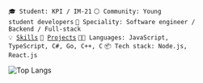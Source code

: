 <code>🎓 Student: KPI / IM-21</code>
<code>⚪ Community: Young student developers</code>
<code>👷 Speciality: Software engineer / Backend / Full-stack</code><br>
<code>💡 [Skills](SKILLS.md)</code>
<code>🧻 [Projects](PROJECTS.md)</code>
<code>🧑‍💻 Languages: JavaScript, TypeScript, C#, Go, C++, C</code>
<code>📦 Tech stack: Node.js, React.js</code>

![Top Langs](https://github-readme-stats.vercel.app/api/top-langs/?username=Dmutre&theme=chartreuse-dark&layout=compact)
